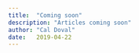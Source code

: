 ```yaml
---
title:  "Coming soon"
description: "Articles coming soon"
author: "Cal Doval"
date:   2019-04-22
---
```

